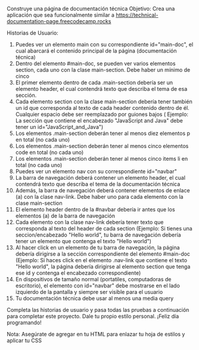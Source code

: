 Construye una página de documentación técnica
Objetivo: Crea una aplicación que sea funcionalmente similar a https://technical-documentation-page.freecodecamp.rocks

Historias de Usuario:

1. Puedes ver un elemento main con su correspondiente id="main-doc", el cual abarcará el contenido principal de la página (documentación técnica)
2. Dentro del elemento #main-doc, se pueden ver varios elementos section, cada uno con la clase main-section. Debe haber un mínimo de cinco
3. El primer elemento dentro de cada .main-section debería ser un elemento header, el cual contendrá texto que describa el tema de esa sección.
4. Cada elemento section con la clase main-section debería tener también un id que corresponda al texto de cada header contenido dentro de él. Cualquier espacio debe ser reemplazado por guiones bajos ( Ejemplo: La sección que contiene el encabezado "JavaScript and Java" debe tener un id="JavaScript_and_Java")
5. Los elementos .main-section deberán tener al menos diez elementos p en total (no cada uno)
6. Los elementos .main-section deberán tener al menos cinco elementos code en total (no cada uno)
7. Los elementos .main-section deberán tener al menos cinco items li en total (no cada uno)
8. Puedes ver un elemento nav con su correspondiente id="navbar"
9. La barra de navegación deberá contener un elemento header, el cual contendrá texto que describa el tema de la documentación técnica
10. Además, la barra de navegación deberá contener elementos de enlace (a) con la clase nav-link. Debe haber uno para cada elemento con la clase main-section
11. El elemento header dentro de la #navbar debería ir antes que los elementos (a) de la barra de navegación
12. Cada elemento con la clase nav-link debería tener texto que corresponda al texto del header de cada section (Ejemplo: Si tienes una seccion/encabezado "Hello world", tu barra de navegación debería tener un elemento que contenga el texto "Hello world")
13. Al hacer click en un elemento de tu barra de navegación, la página debería dirigirse a la sección correspondiente del elemento #main-doc (Ejemplo: Si haces click en el elemento .nav-link que contiene el texto "Hello world", la página debería dirigirse al elemento section que tenga ese id y contenga el encabezado correspondiente)
14. En dispositivos de tamaño normal (portatiles, computadoras de escritorio), el elemento con id="navbar" debe mostrarse en el lado izquierdo de la pantalla y siempre ser visible para el usuario
15. Tu documentación técnica debe usar al menos una media query

Completa las historias de usuario y pasa todas las pruebas a continuación para completar este proyecto. Dale tu propio estilo personal. ¡Feliz día programando!

Nota: Asegúrate de agregar <link rel="stylesheet" href="styles.css"> en tu HTML para enlazar tu hoja de estilos y aplicar tu CSS